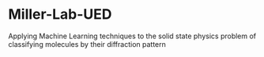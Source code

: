 # Miller-Lab-UED
Applying Machine Learning techniques to the solid state physics problem of classifying molecules by their diffraction pattern 
